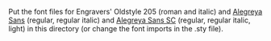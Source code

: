 Put the font files for Engravers' Oldstyle 205 (roman and italic) and [Alegreya Sans](AlegreyaSans) (regular, regular italic) and [Alegreya Sans SC](https://fonts.google.com/specimen/Alegreya+Sans+SC) (regular, regular italic, light) in this directory (or change the font imports in the .sty file).